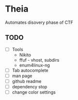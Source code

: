 # Theia
Automates disovery phase of CTF

## TODO
- [ ] Tools
    - Nikito
    - ffuf - vhost, subdirs
    - enum4linux-ng
- [ ] Tab autocomplete
- [ ] man page
- [ ] github readme
- [ ] dependency stop
- [ ] change color settings
